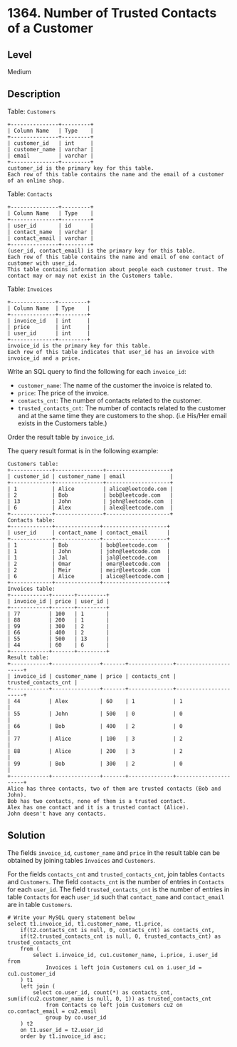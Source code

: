 # 1364. Number of Trusted Contacts of a Customer
## Level
Medium

## Description
Table: `Customers`
```
+---------------+---------+
| Column Name   | Type    |
+---------------+---------+
| customer_id   | int     |
| customer_name | varchar |
| email         | varchar |
+---------------+---------+
customer_id is the primary key for this table.
Each row of this table contains the name and the email of a customer of an online shop.
```

Table: `Contacts`
```
+---------------+---------+
| Column Name   | Type    |
+---------------+---------+
| user_id       | id      |
| contact_name  | varchar |
| contact_email | varchar |
+---------------+---------+
(user_id, contact_email) is the primary key for this table.
Each row of this table contains the name and email of one contact of customer with user_id.
This table contains information about people each customer trust. The contact may or may not exist in the Customers table.
```

Table: `Invoices`
```
+--------------+---------+
| Column Name  | Type    |
+--------------+---------+
| invoice_id   | int     |
| price        | int     |
| user_id      | int     |
+--------------+---------+
invoice_id is the primary key for this table.
Each row of this table indicates that user_id has an invoice with invoice_id and a price.
```

Write an SQL query to find the following for each `invoice_id`:

* `customer_name`: The name of the customer the invoice is related to.
* `price`: The price of the invoice.
* `contacts_cnt`: The number of contacts related to the customer.
* `trusted_contacts_cnt`: The number of contacts related to the customer and at the same time they are customers to the shop. (i.e His/Her email exists in the Customers table.)

Order the result table by `invoice_id`.

The query result format is in the following example:
```
Customers table:
+-------------+---------------+--------------------+
| customer_id | customer_name | email              |
+-------------+---------------+--------------------+
| 1           | Alice         | alice@leetcode.com |
| 2           | Bob           | bob@leetcode.com   |
| 13          | John          | john@leetcode.com  |
| 6           | Alex          | alex@leetcode.com  |
+-------------+---------------+--------------------+
Contacts table:
+-------------+--------------+--------------------+
| user_id     | contact_name | contact_email      |
+-------------+--------------+--------------------+
| 1           | Bob          | bob@leetcode.com   |
| 1           | John         | john@leetcode.com  |
| 1           | Jal          | jal@leetcode.com   |
| 2           | Omar         | omar@leetcode.com  |
| 2           | Meir         | meir@leetcode.com  |
| 6           | Alice        | alice@leetcode.com |
+-------------+--------------+--------------------+
Invoices table:
+------------+-------+---------+
| invoice_id | price | user_id |
+------------+-------+---------+
| 77         | 100   | 1       |
| 88         | 200   | 1       |
| 99         | 300   | 2       |
| 66         | 400   | 2       |
| 55         | 500   | 13      |
| 44         | 60    | 6       |
+------------+-------+---------+
Result table:
+------------+---------------+-------+--------------+----------------------+
| invoice_id | customer_name | price | contacts_cnt | trusted_contacts_cnt |
+------------+---------------+-------+--------------+----------------------+
| 44         | Alex          | 60    | 1            | 1                    |
| 55         | John          | 500   | 0            | 0                    |
| 66         | Bob           | 400   | 2            | 0                    |
| 77         | Alice         | 100   | 3            | 2                    |
| 88         | Alice         | 200   | 3            | 2                    |
| 99         | Bob           | 300   | 2            | 0                    |
+------------+---------------+-------+--------------+----------------------+
Alice has three contacts, two of them are trusted contacts (Bob and John).
Bob has two contacts, none of them is a trusted contact.
Alex has one contact and it is a trusted contact (Alice).
John doesn't have any contacts.
```

## Solution
The fields `invoice_id`, `customer_name` and `price` in the result table can be obtained by joining tables `Invoices` and `Customers`.

For the fields `contacts_cnt` and `trusted_contacts_cnt`, join tables `Contacts` and `Customers`. The field `contacts_cnt` is the number of entries in `Contacts` for each `user_id`. The field `trusted_contacts_cnt` is the number of entries in table `Contacts` for each `user_id` such that `contact_name` and `contact_email` are in table `Customers`.
```
# Write your MySQL query statement below
select t1.invoice_id, t1.customer_name, t1.price,
    if(t2.contacts_cnt is null, 0, contacts_cnt) as contacts_cnt,
    if(t2.trusted_contacts_cnt is null, 0, trusted_contacts_cnt) as trusted_contacts_cnt
    from (
        select i.invoice_id, cu1.customer_name, i.price, i.user_id from
            Invoices i left join Customers cu1 on i.user_id = cu1.customer_id
    ) t1
    left join (
        select co.user_id, count(*) as contacts_cnt, sum(if(cu2.customer_name is null, 0, 1)) as trusted_contacts_cnt
            from Contacts co left join Customers cu2 on co.contact_email = cu2.email
            group by co.user_id
    ) t2
    on t1.user_id = t2.user_id
    order by t1.invoice_id asc;
```
